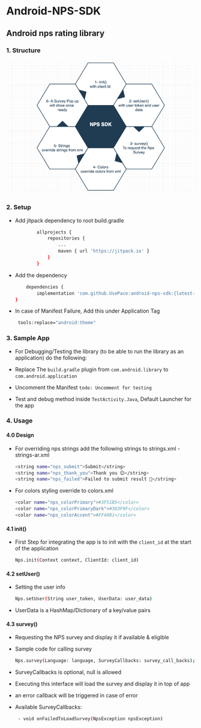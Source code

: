 # Android-NPS-SDK

## Android nps rating library

### 1. Structure

![Screenshot](screenshot.png)

### 2. Setup
* Add jitpack dependency to root build.gradle
    ```bash
        	allprojects {
        		repositories {
        			...
        			maven { url 'https://jitpack.io' }
        		}
        	}
     ```

 * Add the dependency
    ```bash
	    dependencies {
	        implementation 'com.github.UsePace:android-nps-sdk:{latest-version}'
	}
    ```

  * In case of Manifest Failure, Add this under Application Tag
    ```bash
     tools:replace="android:theme"
    ```

### 3. Sample App

  * For Debugging/Testing the library (to be able to run the library as an application) do the following:

  * Replace The `` build.gradle `` plugin from ``com.android.library`` to ``com.android.application``

  * Uncomment the Manifest ``todo: Uncomment for testing ``

  * Test and debug method inside ``TestActivity.Java``, Default Launcher for the app

### 4. Usage

#### 4.0 Design
 * For overriding nps strings add the following strings to strings.xml - strings-ar.xml

    ```bash
    <string name="nps_submit">Submit</string>
    <string name="nps_thank_you">Thank you 😊</string>
    <string name="nps_failed">Failed to submit result 🙁</string>
    ```
 * For colors styling override to colors.xml

     ```bash
    <color name="nps_colorPrimary">#3F51B5</color>
    <color name="nps_colorPrimaryDark">#303F9F</color>
    <color name="nps_colorAccent">#FF4081</color>
     ```

#### 4.1 init()

 * First Step for integrating the app is to init with the ```client_id``` at the start of the application

     ```bash
    Nps.init(Context context, ClientId: client_id)
     ```

#### 4.2 setUser()
 * Setting the user info

      ```bash
     Nps.setUser(String user_token, UserData: user_data)
      ```
 * UserData is a HashMap/Dictionary of a key/value pairs
 

#### 4.3 survey()
 * Requesting the NPS survey and display it if available & eligible
 * Sample code for calling survey
    ```bash
    Nps.survey(Language: language, SurveyCallbacks: survey_call_backs);
    ```
 * SurveyCallbacks is optional, null is allowed
 * Executing this interface will load the survey and display it in top of app
 * an error callback will be triggered in case of error
 * Available SurveyCallbacks:
 
   ```bash
    - void onFailedToLoadSurvey(NpsException npsException)
   ```